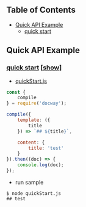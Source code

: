 
## Table of Contents
- [Quick API Example](#quick-api-example)
  * [quick start](#quick-start)

## Quick API Example

### [quick start](../../../sample/api/quickStart)  [[show]](images/samples-sample-0.gif)

- [quickStart.js](../../../../doc/subdocs/1)

```js
const {
    compile
} = require('docway');

compile({
    template: ({
        title
    }) => `## ${title}`,

    content: {
        title: 'test'
    }
}).then((doc) => {
    console.log(doc);
});

```

- run sample

```
$ node quickStart.js 
## test

```


